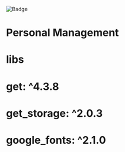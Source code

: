 ![Badge](https://img.shields.io/badge/+a_Educação-Flutter_Tools-%231E90FF?style=flat)

# Personal Management

# libs

# get: ^4.3.8
# get_storage: ^2.0.3
# google_fonts: ^2.1.0
